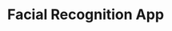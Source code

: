 ---
section: "works"
order: 0
title: "Facial Recognition App"
imgName: "facial"
links: { 
         github: "https://github.com/initialsky0/Facial-Recognition-App-Project", 
         link: "https://my-smartb.herokuapp.com/"
       }
---
